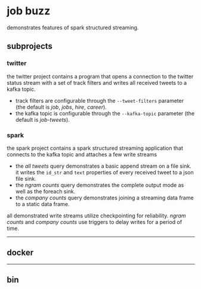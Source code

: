 # job buzz

demonstrates features of spark structured streaming.

## subprojects

### twitter

the twitter project contains a program that opens a connection to the twitter status stream with a set of track filters and writes all received tweets to a kafka topic.

* track filters are configurable through the `--tweet-filters` parameter (the default is *job*, *jobs*, *hire*, *career*).
* the kafka topic is configurable through the `--kafka-topic` parameter (the default is *job-tweets*).

### spark

the spark project contains a spark structured streaming application that connects to the kafka topic and attaches a few write streams 

* the *all tweets* query demonstrates a basic append stream on a file sink. it writes the `id_str` and `text` properties of every received tweet to a json file sink.
* the *ngram counts* query demonstrates the complete output mode as well as the foreach sink. 
* the *company counts* query demonstrates joining a streaming data frame to a static data frame.

all demonstrated write streams utilize checkpointing for reliability. *ngram counts* and *company counts* use triggers to delay writes for a period of time.

---

## docker



---

## bin


